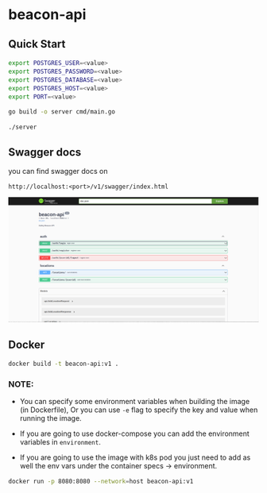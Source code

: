 # beacon-api


## Quick Start 

```bash
export POSTGRES_USER=<value>
export POSTGRES_PASSWORD=<value>
export POSTGRES_DATABASE=<value>
export POSTGRES_HOST=<value>
export PORT=<value>
```

```bash
go build -o server cmd/main.go
```

```bash
./server
```

## Swagger docs

you can find swagger docs on

```
http://localhost:<port>/v1/swagger/index.html
```

![swagger_docs](./swagger_docs.png)


## Docker

```bash
docker build -t beacon-api:v1 .
```


### NOTE:

- You can specify some environment variables when building the image (in
Dockerfile), Or you can use `-e` flag to specify the key and value when running
the image.

- If you are going to use docker-compose you can add the environment variables in
`environment`.

- If you are going to use the image with k8s pod you just need to add as well the
env vars under the container specs -> environment.

```bash
docker run -p 8080:8080 --network=host beacon-api:v1
```
